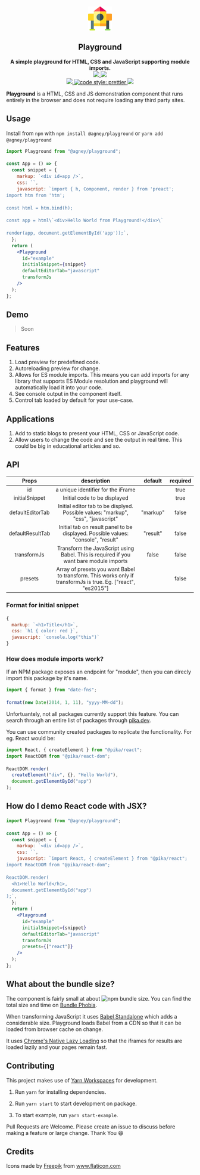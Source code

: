 <p align="center"><img src="./assets/icon.png"></p>
<h2 align="center">Playground</h2>
<p align="center">
<strong>A simple playground for HTML, CSS and JavaScript supporting module imports.</strong>
<br>
<a href="https://www.npmjs.com/package/@agney/playground">
  <img src="https://badge.fury.io/js/%40agney%2Fplayground.svg" />
</a>
<img src="https://img.shields.io/badge/module%20formats-umd%2C%20cjs%2C%20esm-green.svg" />
<br />
<a href="https://github.com/BoyWithSilverWings/playground/actions">
  <img src="https://github.com/BoyWithSilverWings/playground/workflows/Node%20CI/badge.svg" />
</a>
<a href="https://prettier.io">
  <img alt="code style: prettier" src="https://img.shields.io/badge/code_style-prettier-ff69b4.svg?style=flat-square" />
</a>
<a href="http://makeapullrequest.com">
  <img src="https://img.shields.io/badge/PRs-welcome-brightgreen.svg?style=flat-square" />
</a>
<br>

**Playground** is a HTML, CSS and JS demonstration component that runs entirely in the browser and does not require loading any third party sites.

## Usage

Install from `npm` with `npm install @agney/playground` or `yarn add @agney/playground`

```jsx
import Playground from "@agney/playground";

const App = () => {
  const snippet = {
    markup: `<div id=app />`,
    css: ``,
    javascript: `import { h, Component, render } from 'preact';
import htm from 'htm';

const html = htm.bind(h);

const app = html\`<div>Hello World from Playground!</div>\`

render(app, document.getElementById('app'));`,
  };
  return (
    <Playground
      id="example"
      initialSnippet={snippet}
      defaultEditorTab="javascript"
      transformJs
    />
  );
};
```

## Demo

> Soon

## Features

1. Load preview for predefined code.
1. Autoreloading preview for change.
1. Allows for ES module imports. This means you can add imports for any library that supports ES Module resolution and playground will automatically load it into your code.
1. See console output in the component itself.
1. Control tab loaded by default for your use-case.

## Applications

1. Add to static blogs to present your HTML, CSS or JavaScript code.
1. Allow users to change the code and see the output in real time. This could be big in educational articles and so.

## API

|      Props       |                                                  description                                                  | default  | required |
| :--------------: | :-----------------------------------------------------------------------------------------------------------: | :------: | :------: |
|        id        |                                      a unique identifier for the iFrame                                       |          |   true   |
|  initialSnippet  |                                         Initial code to be displayed                                          |          |   true   |
| defaultEditorTab |               Initial editor tab to be displyed. Possible values: "markup", "css", "javascript"               | "markup" |  false   |
| defaultResultTab |               Initial tab on result panel to be displayed. Possible values: "console", "result"               | "result" |  false   |
|   transformJs    |            Transform the JavaScript using Babel. This is required if you want bare module imports             |  false   |  false   |
|     presets      | Array of presets you want Babel to transform. This works only if transformJs is true. Eg. ["react", "es2015"] |          |  false   |

### Format for initial snippet

```js
{
  markup: `<h1>Title</h1>`,
  css: `h1 { color: red }`,
  javascript: `console.log("this")`
}
```

### How does module imports work?

If an NPM package exposes an endpoint for "module", then you can direcly import this package by it's name.

```js
import { format } from "date-fns";

format(new Date(2014, 1, 11), "yyyy-MM-dd");
```

Unfortuantely, not all packages currently support this feature. You can search through an entire list of packages through [pika.dev](https://pika.dev).

You can use community created packages to replicate the functionality. For eg. React would be:

```js
import React, { createElement } from "@pika/react";
import ReactDOM from "@pika/react-dom";

ReactDOM.render(
  createElement("div", {}, "Hello World"),
  document.getElementById("app")
);
```

## How do I demo React code with JSX?

```jsx
import Playground from "@agney/playground";

const App = () => {
  const snippet = {
    markup: `<div id=app />`,
    css: ``,
    javascript: `import React, { createElement } from "@pika/react";
import ReactDOM from "@pika/react-dom";

ReactDOM.render(
  <h1>Hello World</h1>,
  document.getElementById("app")
);`,
  };
  return (
    <Playground
      id="example"
      initialSnippet={snippet}
      defaultEditorTab="javascript"
      transformJs
      presets={["react"]}
    />
  );
};
```

## What about the bundle size?

The component is fairly small at about ![npm bundle size](https://img.shields.io/bundlephobia/minzip/@agney/playground). You can find the total size and time on [Bundle Phobia](https://bundlephobia.com/result?p=@agney/playground).

When transforming JavaScript it uses [Babel Standalone](https://babeljs.io/docs/en/babel-standalone) which adds a considerable size. Playground loads Babel from a CDN so that it can be loaded from browser cache on change.

It uses [Chrome's Native Lazy Loading](https://web.dev/native-lazy-loading/) so that the iframes for results are loaded lazily and your pages remain fast.

## Contributing

This project makes use of [Yarn Workspaces](https://yarnpkg.com/lang/en/docs/workspaces/) for development.

1. Run `yarn` for installing dependencies.

2. Run `yarn start` to start development on package.

3. To start example, run `yarn start-example`.

Pull Requests are Welcome. Please create an issue to discuss before making a feature or large change. Thank You :smile:

## Credits

<div>Icons made by <a href="https://www.flaticon.com/authors/freepik" title="Freepik">Freepik</a> from <a href="https://www.flaticon.com/" title="Flaticon">www.flaticon.com</a></div>
